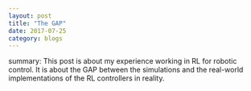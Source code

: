 ```yaml
---
layout: post
title: "The GAP"
date: 2017-07-25
category: blogs
---
```


summary: This post is about my experience working in RL for robotic control.
It is about the GAP between the simulations and the real-world implementations of the RL controllers in reality.
